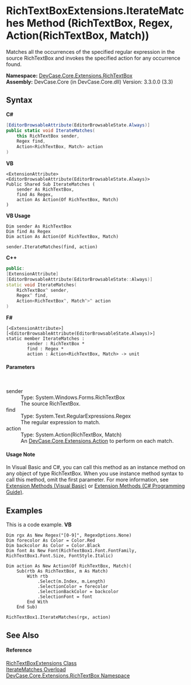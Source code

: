 # RichTextBoxExtensions.IterateMatches Method (RichTextBox, Regex, Action(RichTextBox, Match))
 

Matches all the occurrences of the specified regular expression in the source RichTextBox and invokes the specified action for any occurrence found.

**Namespace:**&nbsp;<a href="N_DevCase_Core_Extensions_RichTextBox">DevCase.Core.Extensions.RichTextBox</a><br />**Assembly:**&nbsp;DevCase.Core (in DevCase.Core.dll) Version: 3.3.0.0 (3.3)

## Syntax

**C#**<br />
``` C#
[EditorBrowsableAttribute(EditorBrowsableState.Always)]
public static void IterateMatches(
	this RichTextBox sender,
	Regex find,
	Action<RichTextBox, Match> action
)
```

**VB**<br />
``` VB
<ExtensionAttribute>
<EditorBrowsableAttribute(EditorBrowsableState.Always)>
Public Shared Sub IterateMatches ( 
	sender As RichTextBox,
	find As Regex,
	action As Action(Of RichTextBox, Match)
)
```

**VB Usage**<br />
``` VB Usage
Dim sender As RichTextBox
Dim find As Regex
Dim action As Action(Of RichTextBox, Match)

sender.IterateMatches(find, action)
```

**C++**<br />
``` C++
public:
[ExtensionAttribute]
[EditorBrowsableAttribute(EditorBrowsableState::Always)]
static void IterateMatches(
	RichTextBox^ sender, 
	Regex^ find, 
	Action<RichTextBox^, Match^>^ action
)
```

**F#**<br />
``` F#
[<ExtensionAttribute>]
[<EditorBrowsableAttribute(EditorBrowsableState.Always)>]
static member IterateMatches : 
        sender : RichTextBox * 
        find : Regex * 
        action : Action<RichTextBox, Match> -> unit 

```


#### Parameters
&nbsp;<dl><dt>sender</dt><dd>Type: System.Windows.Forms.RichTextBox<br />The source RichTextBox.</dd><dt>find</dt><dd>Type: System.Text.RegularExpressions.Regex<br />The regular expression to match.</dd><dt>action</dt><dd>Type: System.Action(RichTextBox, Match)<br />An <a href="N_DevCase_Core_Extensions_Action">DevCase.Core.Extensions.Action</a> to perform on each match.</dd></dl>

#### Usage Note
In Visual Basic and C#, you can call this method as an instance method on any object of type RichTextBox. When you use instance method syntax to call this method, omit the first parameter. For more information, see <a href="https://docs.microsoft.com/dotnet/visual-basic/programming-guide/language-features/procedures/extension-methods">Extension Methods (Visual Basic)</a> or <a href="https://docs.microsoft.com/dotnet/csharp/programming-guide/classes-and-structs/extension-methods">Extension Methods (C# Programming Guide)</a>.

## Examples
This is a code example. 
**VB**<br />
``` VB
Dim rgx As New Regex("[0-9]", RegexOptions.None)
Dim forecolor As Color = Color.Red
Dim backcolor As Color = Color.Black
Dim font As New Font(RichTextBox1.Font.FontFamily, RichTextBox1.Font.Size, FontStyle.Italic)

Dim action As New Action(Of RichTextBox, Match)(
    Sub(rtb As RichTextBox, m As Match)
        With rtb
            .Select(m.Index, m.Length)
            .SelectionColor = forecolor
            .SelectionBackColor = backcolor
            .SelectionFont = font
        End With
    End Sub)

RichTextBox1.IterateMatches(rgx, action)
```


## See Also


#### Reference
<a href="T_DevCase_Core_Extensions_RichTextBox_RichTextBoxExtensions">RichTextBoxExtensions Class</a><br /><a href="Overload_DevCase_Core_Extensions_RichTextBox_RichTextBoxExtensions_IterateMatches">IterateMatches Overload</a><br /><a href="N_DevCase_Core_Extensions_RichTextBox">DevCase.Core.Extensions.RichTextBox Namespace</a><br />